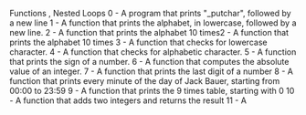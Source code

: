 Functions , Nested Loops
0 - A program that prints "\_putchar", followed by a new line
1 - A function that prints the alphabet, in lowercase, followed by a new line.
2 - A function that prints the alphabet 10 times2 - A function that prints the
	alphabet 10 times
3 - A function that checks for lowercase character.
4 - A function that checks for alphabetic character. 
5 - A function that prints the sign of a number.
6 - A function that computes the absolute value of an integer. 
7 - A function that prints the last digit of a number
8 - A function that prints every minute of the day of Jack Bauer, starting from 00:00 to 23:59
9 - A function that prints the 9 times table, starting with 0 
10 - A function that adds two integers and returns the result
11 - A 





